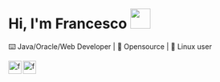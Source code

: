 # Hi, I'm Francesco <img src="https://media.giphy.com/media/t6Kf2qs5fgWiAlOig5/source.gif" width="40">
⌨️ Java/Oracle/Web Developer | 📜 Opensource | 🐧 Linux user
<!--
**FrancescoCeliento/FrancescoCeliento** is a ✨ _special_ ✨ repository because its `README.md` (this file) appears on your GitHub profile.

Iconpack https://cdn.jsdelivr.net/npm/simple-icons@3.13.0/icons/

Here are some ideas to get you started:

- 🔭 I’m currently working on ...
- 🌱 I’m currently learning ...
- 👯 I’m looking to collaborate on ...
- 🤔 I’m looking for help with ...
- 💬 Ask me about ...
- 📫 How to reach me: ...
- 😄 Pronouns: ...
- ⚡ Fun fact: ...
-->

[<img align="left" alt="franjsco | Twitter" width="26px" src="https://icons.iconarchive.com/icons/double-j-design/origami-colored-pencil/32/blue-home-icon.png"/>][homepage]
[<img align="left" alt="franjsco | Telegram" width="26px" src="https://icons.iconarchive.com/icons/social-media-icons/glossy-social/32/Paypal-icon.png"/>][paypal]

[homepage]: https://www.francescoceliento.com
[paypal]: https://paypal.me/francescoceliento
